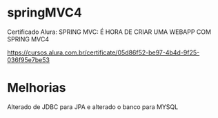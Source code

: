 # springMVC4

Certificado Alura: SPRING MVC: É HORA DE CRIAR UMA WEBAPP COM SPRING MVC4

https://cursos.alura.com.br/certificate/05d86f52-be97-4b4d-9f25-036f95e7be53

# Melhorias

Alterado de JDBC para JPA e alterado o banco para MYSQL
